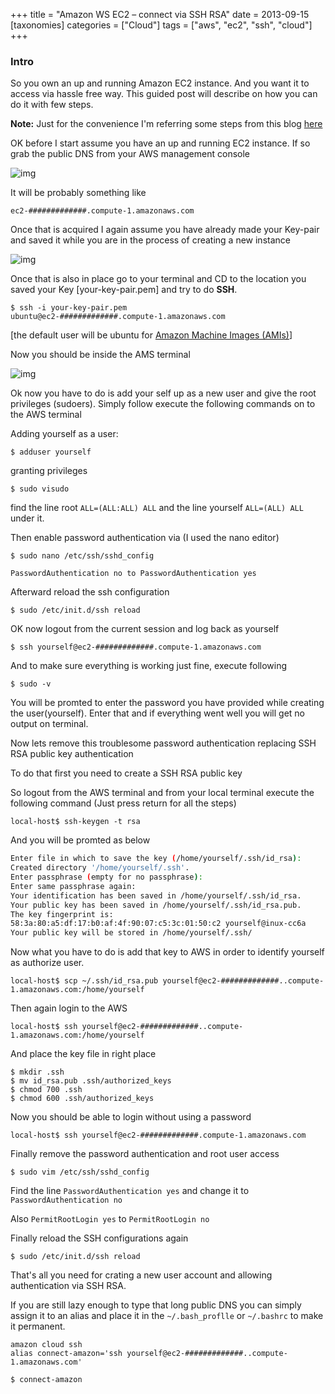 +++
title = "Amazon WS EC2 – connect via SSH RSA"
date = 2013-09-15
[taxonomies]
categories = ["Cloud"]
tags = ["aws", "ec2", "ssh", "cloud"]
+++

### Intro

So you own an up and running Amazon EC2 instance. And you want it to access via hassle free way. This guided post will describe on how you can do it with few steps.

**Note:** Just for the convenience I'm referring some steps from this blog [here](http://thekeesh.com/2011/05/setting-up-user-accounts-password-authentication-and-ssh-keys-on-a-new-ec2-instance/)

OK before I start assume you have an up and running EC2 instance. If so grab the public DNS from your AWS management console

<img src="/public/images/ec2-management-console-2013-09-15-15-54-28.png" alt="img" class="inline"/>

It will be probably something like

<code>ec2-#############.compute-1.amazonaws.com</code>

Once that is acquired I again assume you have already made your Key-pair and saved it while you are in the process of creating a new instance

<img src="/public/images/ec2-management-console-2013-09-15-16-01-07.png" alt="img" class="inline"/>

Once that is also in place go to your terminal and CD to the location you saved your Key [your-key-pair.pem] and try to do **SSH**.

<code>$ ssh -i your-key-pair.pem ubuntu@ec2-#############.compute-1.amazonaws.com</code>

[the default user will be ubuntu for [Amazon Machine Images (AMIs)](http://memoverkill.com/2013/09/15/Amazon%20Machine%20Images%20(AMIs))]

Now you should be inside the AMS terminal

<img src="/public/images/aws-terminal1.png" alt="img" class="inline"/>

Ok now you have to do is add your self up as a new user and give the root privileges (sudoers). Simply follow execute the following commands on to the AWS terminal

Adding yourself as a user:

<code>$ adduser yourself</code>

granting privileges

<code>$ sudo visudo</code>

find the line root  ```ALL=(ALL:ALL) ALL``` and the line yourself ```ALL=(ALL) ALL``` under it.

Then enable password authentication via (I used the nano editor)

<code>$ sudo nano /etc/ssh/sshd_config</code>

```PasswordAuthentication no to PasswordAuthentication yes```

Afterward reload the ssh configuration

```$ sudo /etc/init.d/ssh reload```

OK now logout from the current session and log back as yourself

```$ ssh yourself@ec2-#############.compute-1.amazonaws.com```

And to make sure everything is working just fine, execute following

```$ sudo -v```

You will be promted to enter the password you have provided while creating the user(yourself). Enter that and if everything went well you will get no output on terminal.

Now lets remove this troublesome password authentication replacing SSH RSA public key authentication

To do that first you need to create a SSH RSA public key

So logout from the AWS terminal and from your local terminal execute the following command (Just press return for all the steps)

```local-host$ ssh-keygen -t rsa```

And you will be promted as below


```bash
Enter file in which to save the key (/home/yourself/.ssh/id_rsa):
Created directory '/home/yourself/.ssh'.
Enter passphrase (empty for no passphrase):
Enter same passphrase again:
Your identification has been saved in /home/yourself/.ssh/id_rsa.
Your public key has been saved in /home/yourself/.ssh/id_rsa.pub.
The key fingerprint is:
58:3a:80:a5:df:17:b0:af:4f:90:07:c5:3c:01:50:c2 yourself@inux-cc6a
Your public key will be stored in /home/yourself/.ssh/
```

Now what you have to do is add that key to AWS in order to identify yourself as authorize user.

```local-host$ scp ~/.ssh/id_rsa.pub yourself@ec2-#############..compute-1.amazonaws.com:/home/yourself```

Then again login to the AWS

```local-host$ ssh yourself@ec2-#############..compute-1.amazonaws.com:/home/yourself```

And place the key file in right place

```
$ mkdir .ssh
$ mv id_rsa.pub .ssh/authorized_keys
$ chmod 700 .ssh
$ chmod 600 .ssh/authorized_keys
```

Now you should be able to login without using a password

```local-host$ ssh yourself@ec2-#############.compute-1.amazonaws.com```

Finally remove the password authentication and root user access

```$ sudo vim /etc/ssh/sshd_config```

Find the line ```PasswordAuthentication yes``` and change it to ```PasswordAuthentication no```

Also ```PermitRootLogin yes``` to ```PermitRootLogin no```

Finally reload the SSH configurations again

```$ sudo /etc/init.d/ssh reload```

That's all you need for crating a new user account and allowing authentication via SSH RSA.

If you are still lazy enough to type that long public DNS you can simply assign it to an alias and place it in the ```~/.bash_proflle```  or ```~/.bashrc``` to make it permanent.

```
amazon cloud ssh
alias connect-amazon='ssh yourself@ec2-#############..compute-1.amazonaws.com'
```

```$ connect-amazon```
